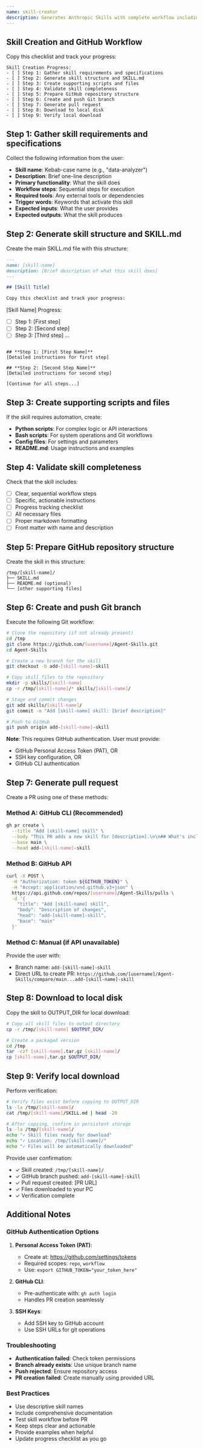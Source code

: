 ```yaml
---
name: skill-creator
description: Generates Anthropic Skills with complete workflow including GitHub PR creation and local download verification.
---
```


## Skill Creation and GitHub Workflow

Copy this checklist and track your progress:

```
Skill Creation Progress:
- [ ] Step 1: Gather skill requirements and specifications
- [ ] Step 2: Generate skill structure and SKILL.md
- [ ] Step 3: Create supporting scripts and files
- [ ] Step 4: Validate skill completeness
- [ ] Step 5: Prepare GitHub repository structure
- [ ] Step 6: Create and push Git branch
- [ ] Step 7: Generate pull request
- [ ] Step 8: Download to local disk
- [ ] Step 9: Verify local download
```

## **Step 1: Gather skill requirements and specifications**

Collect the following information from the user:
- **Skill name**: Kebab-case name (e.g., "data-analyzer")
- **Description**: Brief one-line description
- **Primary functionality**: What the skill does
- **Workflow steps**: Sequential steps for execution
- **Required tools**: Any external tools or dependencies
- **Trigger words**: Keywords that activate this skill
- **Expected inputs**: What the user provides
- **Expected outputs**: What the skill produces

## **Step 2: Generate skill structure and SKILL.md**

Create the main SKILL.md file with this structure:

```markdown
---
name: [skill-name]
description: [Brief description of what this skill does]
---

## [Skill Title]

Copy this checklist and track your progress:

```
[Skill Name] Progress:
- [ ] Step 1: [First step]
- [ ] Step 2: [Second step]
- [ ] Step 3: [Third step]
...
```

## **Step 1: [First Step Name]**
[Detailed instructions for first step]

## **Step 2: [Second Step Name]**
[Detailed instructions for second step]

[Continue for all steps...]
```

## **Step 3: Create supporting scripts and files**

If the skill requires automation, create:
- **Python scripts**: For complex logic or API interactions
- **Bash scripts**: For system operations and Git workflows
- **Config files**: For settings and parameters
- **README.md**: Usage instructions and examples

## **Step 4: Validate skill completeness**

Check that the skill includes:
- [ ] Clear, sequential workflow steps
- [ ] Specific, actionable instructions
- [ ] Progress tracking checklist
- [ ] All necessary files
- [ ] Proper markdown formatting
- [ ] Front matter with name and description

## **Step 5: Prepare GitHub repository structure**

Create the skill in this structure:
```
/tmp/[skill-name]/
├── SKILL.md
├── README.md (optional)
└── [other supporting files]
```

## **Step 6: Create and push Git branch**

Execute the following Git workflow:

```bash
# Clone the repository (if not already present)
cd /tmp
git clone https://github.com/[username]/Agent-Skills.git
cd Agent-Skills

# Create a new branch for the skill
git checkout -b add-[skill-name]-skill

# Copy skill files to the repository
mkdir -p skills/[skill-name]
cp -r /tmp/[skill-name]/* skills/[skill-name]/

# Stage and commit changes
git add skills/[skill-name]/
git commit -m "Add [skill-name] skill: [brief description]"

# Push to GitHub
git push origin add-[skill-name]-skill
```

**Note**: This requires GitHub authentication. User must provide:
- GitHub Personal Access Token (PAT), OR
- SSH key configuration, OR
- GitHub CLI authentication

## **Step 7: Generate pull request**

Create a PR using one of these methods:

### Method A: GitHub CLI (Recommended)
```bash
gh pr create \
  --title "Add [skill-name] skill" \
  --body "This PR adds a new skill for [description].\n\n## What's included:\n- SKILL.md with complete workflow\n- [other files]\n\n## Testing:\n- [ ] Validated structure\n- [ ] Tested workflow\n- [ ] Documentation complete" \
  --base main \
  --head add-[skill-name]-skill
```

### Method B: GitHub API
```bash
curl -X POST \
  -H "Authorization: token ${GITHUB_TOKEN}" \
  -H "Accept: application/vnd.github.v3+json" \
  https://api.github.com/repos/[username]/Agent-Skills/pulls \
  -d '{
    "title": "Add [skill-name] skill",
    "body": "Description of changes",
    "head": "add-[skill-name]-skill",
    "base": "main"
  }'
```

### Method C: Manual (if API unavailable)
Provide the user with:
- Branch name: `add-[skill-name]-skill`
- Direct URL to create PR: `https://github.com/[username]/Agent-Skills/compare/main...add-[skill-name]-skill`

## **Step 8: Download to local disk**

Copy the skill to OUTPUT_DIR for local download:

```bash
# Copy all skill files to output directory
cp -r /tmp/[skill-name] $OUTPUT_DIR/

# Create a packaged version
cd /tmp
tar -czf [skill-name].tar.gz [skill-name]/
cp [skill-name].tar.gz $OUTPUT_DIR/
```

## **Step 9: Verify local download**

Perform verification:

```bash
# Verify files exist before copying to OUTPUT_DIR
ls -la /tmp/[skill-name]/
cat /tmp/[skill-name]/SKILL.md | head -20

# After copying, confirm in persistent storage
ls -la /tmp/[skill-name]/
echo "✓ Skill files ready for download"
echo "✓ Location: /tmp/[skill-name]/"
echo "✓ Files will be automatically downloaded"
```

Provide user confirmation:
- ✓ Skill created: `/tmp/[skill-name]/`
- ✓ GitHub branch pushed: `add-[skill-name]-skill`
- ✓ Pull request created: [PR URL]
- ✓ Files downloaded to your PC
- ✓ Verification complete

## Additional Notes

### GitHub Authentication Options

1. **Personal Access Token (PAT)**:
   - Create at: https://github.com/settings/tokens
   - Required scopes: `repo`, `workflow`
   - Use: `export GITHUB_TOKEN="your_token_here"`

2. **GitHub CLI**:
   - Pre-authenticate with: `gh auth login`
   - Handles PR creation seamlessly

3. **SSH Keys**:
   - Add SSH key to GitHub account
   - Use SSH URLs for git operations

### Troubleshooting

- **Authentication failed**: Check token permissions
- **Branch already exists**: Use unique branch name
- **Push rejected**: Ensure repository access
- **PR creation failed**: Create manually using provided URL

### Best Practices

- Use descriptive skill names
- Include comprehensive documentation
- Test skill workflow before PR
- Keep steps clear and actionable
- Provide examples when helpful
- Update progress checklist as you go
